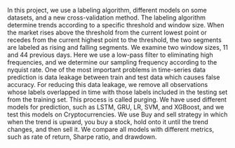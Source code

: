 In this project, we use a labeling algorithm, different models on some datasets, and a new cross-validation method. The labeling algorithm determine trends according to a specific threshold and window size. When the market rises above the threshold from the current lowest point or recedes from the current highest point to the threshold, the two segments are labeled as rising and falling segments. We examine two window sizes, 11 and 44 previous days. Here we use a low-pass filter to eliminating high frequencies, and we determine our sampling frequency according to the nyquist rate.
One of the most important problems in time-series data prediction is data leakage between train and test data which causes false accuracy. For reducing this data leakage, we remove all observations whose labels overlapped in time with those labels included in the testing set from the training set. This process is called purging.
We have used different models for prediction, such as LSTM, GRU, LR, SVM, and XGBoost, and we test this models on Cryptocurrencies.
We use Buy and sell strategy in which when the trend is upward, you buy a stock, hold onto it until the trend changes, and then sell it. We compare all models with different metrics, such as rate of return, Sharpe ratio, and drawdown.
